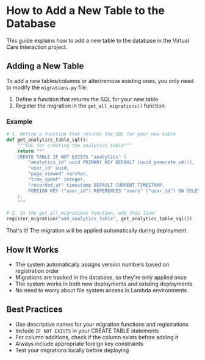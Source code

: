 # How to Add a New Table to the Database

This guide explains how to add a new table to the database in the Virtual Care Interaction project.

## Adding a New Table

To add a new tables/columns or alter/remove existing ones, you only need to modify the `migrations.py` file:

1. Define a function that returns the SQL for your new table
2. Register the migration in the `get_all_migrations()` function

### Example

```python
# 1. Define a function that returns the SQL for your new table
def get_analytics_table_sql():
    """SQL for creating the analytics table"""
    return """
    CREATE TABLE IF NOT EXISTS "analytics" (
        "analytics_id" uuid PRIMARY KEY DEFAULT (uuid_generate_v4()),
        "user_id" uuid,
        "page_viewed" varchar,
        "time_spent" integer,
        "recorded_at" timestamp DEFAULT CURRENT_TIMESTAMP,
        FOREIGN KEY ("user_id") REFERENCES "users" ("user_id") ON DELETE CASCADE ON UPDATE CASCADE
    );
    """

# 2. In the get_all_migrations function, add this line:
register_migration("add_analytics_table", get_analytics_table_sql())
```

That's it! The migration will be applied automatically during deployment.

## How It Works

- The system automatically assigns version numbers based on registration order
- Migrations are tracked in the database, so they're only applied once
- The system works in both new deployments and existing deployments
- No need to worry about file system access in Lambda environments

## Best Practices

- Use descriptive names for your migration functions and registrations
- Include `IF NOT EXISTS` in your CREATE TABLE statements
- For column additions, check if the column exists before adding it
- Always include appropriate foreign key constraints
- Test your migrations locally before deploying
